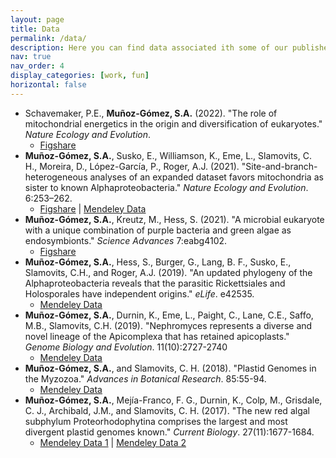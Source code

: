 ```yaml
---
layout: page
title: Data
permalink: /data/
description: Here you can find data associated ith some of our published articles.
nav: true
nav_order: 4
display_categories: [work, fun]
horizontal: false
---
```


- Schavemaker, P.E., **Muñoz-Gómez, S.A.** (2022). "The role of mitochondrial energetics in the origin and diversification of eukaryotes." <i>Nature Ecology and Evolution</i>.
  - [Figshare](http://dx.doi.org/10.6084/m9.figshare.20324679)
- **Muñoz-Gómez, S.A.**, Susko, E., Williamson, K., Eme, L., Slamovits, C. H., Moreira, D., López-García, P., Roger, A.J. (2021). "Site-and-branch-heterogeneous analyses of an expanded dataset favors mitochondria as sister to known Alphaproteobacteria." <i>Nature Ecology and Evolution</i>. 6:253–262.
  - [Figshare](https://doi.org/10.6084/m9.figshare.14355845.v2) \| [Mendeley Data](http://dx.doi.org/10.17632/dnbdzmjjkp.1)
- **Muñoz-Gómez, S.A.**, Kreutz, M., Hess, S. (2021). "A microbial eukaryote with a unique combination of purple bacteria and green algae as endosymbionts." <i>Science Advances</i> 7:eabg4102.
  - [Figshare](http://dx.doi.org/10.6084/m9.figshare.13140560)
- **Muñoz-Gómez, S.A.**, Hess, S., Burger, G., Lang, B. F., Susko, E., Slamovits, C.H., and Roger,
A.J. (2019). "An updated phylogeny of the Alphaproteobacteria reveals that the parasitic Rickettsiales
and Holosporales have independent origins." <i>eLife</i>. e42535.
  - [Mendeley Data](http://dx.doi.org/10.17632/75m68dxd83.2)
- **Muñoz-Gómez, S.A.**, Durnin, K., Eme, L., Paight, C., Lane, C.E., Saffo, M.B., Slamovits, C.H. (2019). "Nephromyces represents a diverse and novel lineage of the Apicomplexa that has retained apicoplasts." <i>Genome Biology and Evolution</i>. 11(10):2727-2740
  - [Mendeley Data](10.17632/2xgz7vm5f3.2)
- **Muñoz-Gómez, S.A.**, and Slamovits, C. H. (2018). "Plastid Genomes in the Myzozoa." <i>Advances
in Botanical Research</i>. 85:55-94.
  - [Mendeley Data](http://dx.doi.org/10.17632/frxt79djmr.2)
- **Muñoz-Gómez, S.A.**, Mejía-Franco, F. G., Durnin, K., Colp, M., Grisdale, C. J., Archibald, J.M., and Slamovits, C. H. (2017). "The new red algal subphylum Proteorhodophytina comprises the largest and most divergent plastid genomes known." <i>Current Biology</i>. 27(11):1677-1684.
  - [Mendeley Data 1](http://dx.doi.org/10.17632/txn2dnt5z6.2) \| [Mendeley Data 2](http://dx.doi.org/10.17632/hfhb433p9s.3)
